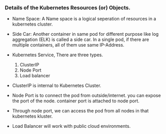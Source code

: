 ### Details of the Kubernetes Resources (or) Objects.

* Name Space: A Name space is a logical seperation of resources in a kubernetes cluster.
* Side Car: Another container in same pod for different purpose like log aggregation (ELK) is called a side car. In a single pod, if there are multiple containers, all of them use same IP-Address.
* Kubernetes Service, There are three types.
  1. ClusterIP
  2. Node Port
  3. Load balancer

* ClusterIP is internal to Kubernetes Cluster.
* Node Port is to connect the pod from outside/internet. you can expose the port of the node. container port is attached to node port.
* Through node port, we can access the pod from all nodes in that kubernetes kluster.
* Load Balancer will work with public cloud environments.